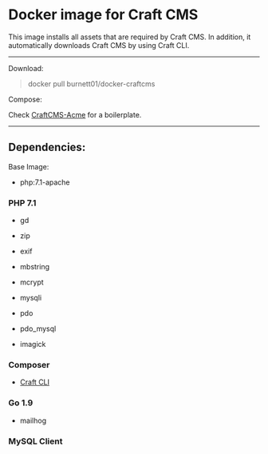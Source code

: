 # Docker image for Craft CMS

This image installs all assets that are required by Craft CMS.
In addition, it automatically downloads Craft CMS by using Craft CLI.

---

Download:

> docker pull burnett01/docker-craftcms


Compose:

Check [CraftCMS-Acme](https://gitlab.com/Burnett01/craftcms-acme) for a boilerplate.

---

## Dependencies:

Base Image:

- php:7.1-apache


### PHP 7.1

- gd 

- zip

- exif

- mbstring

- mcrypt

- mysqli

- pdo

- pdo_mysql

- imagick

### Composer

- [Craft CLI](https://github.com/rsanchez/craft-cli)

### Go 1.9

- mailhog

### MySQL Client